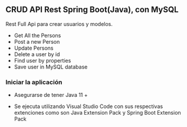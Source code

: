 ## CRUD API Rest Spring Boot(Java), con MySQL

Rest Full Api para crear usuarios y modelos.

- Get All the Persons
- Post a new Person
- Update Persons
- Delete a user by id
- Find user by properties
- Save user in MySQL database




### Iniciar la aplicación

- Asegurarse de tener Java 11 +

- Se ejecuta utilizando Visual Studio Code con sus respectivas extenciones como son Java Extension Pack y Spring Boot Extension Pack
